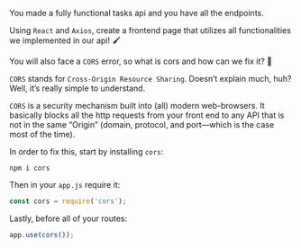 You made a fully functional tasks api and you have all the endpoints.

Using `React` and `Axios`, create a frontend page that utilizes all functionalities we implemented in our api! 🖌️

You will also face a `CORS` error, so what is cors and how can we fix it? 🤔

`CORS` stands for `Cross-Origin Resource Sharing`. Doesn’t explain much, huh? Well, it’s really simple to understand.

`CORS` is a security mechanism built into (all) modern web-browsers. It basically blocks all the http requests from your front end to any API that is not in the same “Origin” (domain, protocol, and port—which is the case most of the time).

In order to fix this, start by installing `cors`:

```shell
npm i cors
```

Then in your `app.js` require it:

```js
const cors = require('cors');
```

Lastly, before all of your routes:

```js
app.use(cors());
```
